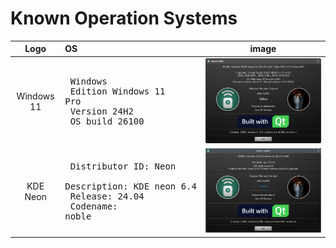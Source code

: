 # Known Operation Systems

 Logo  | OS | image
:------------: | :------------ | :------:
Windows 11 |<pre>    Windows<br>    Edition     Windows 11 Pro<br>    Version	    24H2<br>    OS build    26100</pre>  | ![Windows 11](./OS/windows/about.png)
KDE Neon |<pre>    Distributor ID: Neon<br>    Description:    KDE neon 6.4<br>    Release:        24.04 <br>    Codename:       noble</pre>  | ![Linux](./OS/linux/about.png)

